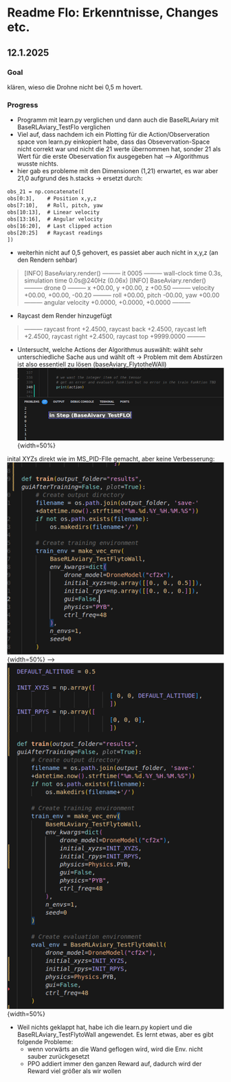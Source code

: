 # Readme Flo: Erkenntnisse, Changes etc.

## 12.1.2025
### Goal

klären, wieso die Drohne nicht bei 0,5 m hovert.

### Progress

- Programm mit learn.py verglichen und dann auch die BaseRLAviary mit BaseRLAviary_TestFlo verglichen
- Viel auf, dass nachdem ich ein Plotting für die Action/Observeration space von learn.py einkopiert habe, dass das Obsevervation-Space nicht correkt war und nicht die 21 werte übernommen hat, sonder 21 als Wert für die erste Obeservation fix ausgegeben hat --> Algorithmus wusste nichts.
- hier gab es probleme mit den Dimensionen (1,21) erwartet, es war aber 21,0 aufgrund des h.stacks -> ersetzt durch:
>
    obs_21 = np.concatenate([
    obs[0:3],    # Position x,y,z
    obs[7:10],   # Roll, pitch, yaw
    obs[10:13],  # Linear velocity
    obs[13:16],  # Angular velocity  
    obs[16:20],  # Last clipped action
    obs[20:25]   # Raycast readings
    ])


- weiterhin nicht auf 0,5 gehovert, es passiet aber auch nicht in x,y,z (an den Rendern sehbar) 

>[INFO] BaseAviary.render() ——— it 0005 ——— wall-clock time 0.3s, simulation time 0.0s@240Hz (0.06x)
[INFO] BaseAviary.render() ——— drone 0 ——— x +00.00, y +00.00, z +00.50 ——— velocity +00.00, +00.00, -00.20 ——— roll +00.00, pitch -00.00, yaw +00.00 ——— angular velocity +0.0000, +0.0000, +0.0000 ——— 

- Raycast dem Render hinzugefügt

>——— raycast front +2.4500, raycast back +2.4500, raycast left +2.4500, raycast right +2.4500, raycast top +9999.0000 ——— 

- Untersucht, welche Actions der Algorithmus auswählt: wählt sehr unterschiedliche Sache aus und wählt oft -> Problem mit dem Abstürzen ist also essentiell zu lösen (baseAviary_FlytotheWAll)
![alt text](image.png){width=50%}

inital XYZs direkt wie im MS_PID-FIle gemacht, aber keine Verbesserung:
![alt text](<Screenshot from 2025-01-12 14-21-51.png>){width=50%} -->![alt text](<Screenshot from 2025-01-12 14-23-05.png>){width=50%}

- Weil nichts geklappt hat, habe ich die learn.py kopiert und die BaseRLAviary_TestFlytoWall angewendet. Es lernt etwas, aber es gibt folgende Probleme:
    - wenn vorwärts an die Wand geflogen wird, wird die Env. nicht sauber zurückgesetzt
    - PPO addiert immer den ganzen Reward auf, dadurch wird der Reward viel größer als wir wollen